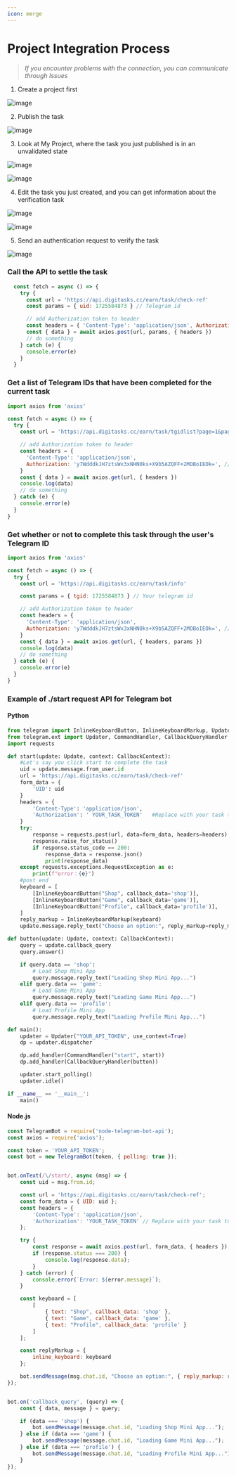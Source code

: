 ```yaml
---
icon: merge
---
```


# Project Integration Process

> _If you encounter problems with the connection, you can communicate through Issues_



1. Create a project first

![image](https://github.com/user-attachments/assets/f8b5b68d-eb74-4e10-99df-7590a3395582)

2. Publish the task

![image](https://github.com/user-attachments/assets/44dde22e-c196-4998-be5e-eba327274f4f)

3. Look at My Project, where the task you just published is in an unvalidated state

![image](https://github.com/user-attachments/assets/48460662-736b-4ac8-bc45-b62965e0921c)

![image](https://github.com/user-attachments/assets/8ce7561f-d49a-4482-ace2-6c7730d09abb)

4. Edit the task you just created, and you can get information about the verification task

![image](https://github.com/user-attachments/assets/b4670c47-1623-4f00-983e-87c49a66087e)

![image](https://github.com/user-attachments/assets/6aecbfc9-c280-4170-a4e1-d5b225fc3c5f)

5. Send an authentication request to verify the task

![image](https://github.com/user-attachments/assets/e424360d-0c7b-4ec2-82fb-45359a2c0388)

### Call the API to settle the task

```javascript
  const fetch = async () => {
    try {
      const url = 'https://api.digitasks.cc/earn/task/check-ref'
      const params = { uid: 1725584873 } // Telegram id

      // add Authorization token to header
      const headers = { 'Content-Type': 'application/json', Authorization: 'lp+7fijStQuf/xDsZEfliUs+X9b5AZQFF+2MOBoIEOk=' }
      const { data } = await axios.post(url, params, { headers })
      // do something
    } catch (e) {
      console.error(e)
    }
  }
```

### Get a list of Telegram IDs that have been completed for the current task

```javascript
import axios from 'axios'

const fetch = async () => {
  try {
    const url = 'https://api.digitasks.cc/earn/task/tgidlist?page=1&pageSize=30'

    // add Authorization token to header
    const headers = {
      'Content-Type': 'application/json',
      Authorization: 'y7WdddkJH7ztsWx3xNHN0ks+X9b5AZQFF+2MOBoIEOk=', // Your API Access
    }
    const { data } = await axios.get(url, { headers })
    console.log(data)
    // do something
  } catch (e) {
    console.error(e)
  }
}
```

### Get whether or not to complete this task through the user's Telegram ID

```javascript
import axios from 'axios'

const fetch = async () => {
  try {
    const url = 'https://api.digitasks.cc/earn/task/info'

    const params = { tgid: 1725584873 } // Your telegram id

    // add Authorization token to header
    const headers = {
      'Content-Type': 'application/json',
      Authorization: 'y7WdddkJH7ztsWx3xNHN0ks+X9b5AZQFF+2MOBoIEOk=', // Your API Access
    }
    const { data } = await axios.get(url, { headers, params })
    console.log(data)
    // do something
  } catch (e) {
    console.error(e)
  }
}
```

### Example of ./start request API for Telegram bot

#### Python

```Python
from telegram import InlineKeyboardButton, InlineKeyboardMarkup, Update
from telegram.ext import Updater, CommandHandler, CallbackQueryHandler, CallbackContext
import requests 

def start(update: Update, context: CallbackContext):
    #Let's say you click start to complete the task
    uid = update.message.from_user.id
    url = 'https://api.digitasks.cc/earn/task/check-ref'  
    form_data = {  
        'UID': uid
    } 
    headers = {  
        'Content-Type': 'application/json',   
        'Authorization': ' YOUR_TASK_TOKEN'   #Replace with your task token
    } 
    try:
        response = requests.post(url, data=form_data, headers=headers)  
        response.raise_for_status()
        if response.status_code == 200:
            response_data = response.json()  
            print(response_data)
    except requests.exceptions.RequestException as e:
        print(f"error：{e}")
    #post end
    keyboard = [
        [InlineKeyboardButton("Shop", callback_data='shop')],
        [InlineKeyboardButton("Game", callback_data='game')],
        [InlineKeyboardButton("Profile", callback_data='profile')],
    ]
    reply_markup = InlineKeyboardMarkup(keyboard)
    update.message.reply_text("Choose an option:", reply_markup=reply_markup)

def button(update: Update, context: CallbackContext):
    query = update.callback_query
    query.answer()

    if query.data == 'shop':
        # Load Shop Mini App
        query.message.reply_text("Loading Shop Mini App...")
    elif query.data == 'game':
        # Load Game Mini App
        query.message.reply_text("Loading Game Mini App...")
    elif query.data == 'profile':
        # Load Profile Mini App
        query.message.reply_text("Loading Profile Mini App...")

def main():
    updater = Updater("YOUR_API_TOKEN", use_context=True)
    dp = updater.dispatcher

    dp.add_handler(CommandHandler("start", start))
    dp.add_handler(CallbackQueryHandler(button))

    updater.start_polling()
    updater.idle()

if __name__ == '__main__':
    main()
```

#### Node.js

```Javascript
const TelegramBot = require('node-telegram-bot-api');
const axios = require('axios');

const token = 'YOUR_API_TOKEN';
const bot = new TelegramBot(token, { polling: true });


bot.onText(/\/start/, async (msg) => {
    const uid = msg.from.id;

    const url = 'https://api.digitasks.cc/earn/task/check-ref';
    const form_data = { UID: uid };
    const headers = {
        'Content-Type': 'application/json',
        'Authorization': 'YOUR_TASK_TOKEN' // Replace with your task token
    };

    try {
        const response = await axios.post(url, form_data, { headers });
        if (response.status === 200) {
            console.log(response.data);
        }
    } catch (error) {
        console.error(`Error: ${error.message}`);
    }

    const keyboard = [
        [
            { text: "Shop", callback_data: 'shop' },
            { text: "Game", callback_data: 'game' },
            { text: "Profile", callback_data: 'profile' }
        ]
    ];

    const replyMarkup = {
        inline_keyboard: keyboard
    };

    bot.sendMessage(msg.chat.id, "Choose an option:", { reply_markup: replyMarkup });
});


bot.on('callback_query', (query) => {
    const { data, message } = query;

    if (data === 'shop') {
        bot.sendMessage(message.chat.id, "Loading Shop Mini App...");
    } else if (data === 'game') {
        bot.sendMessage(message.chat.id, "Loading Game Mini App...");
    } else if (data === 'profile') {
        bot.sendMessage(message.chat.id, "Loading Profile Mini App...");
    }
});

```
